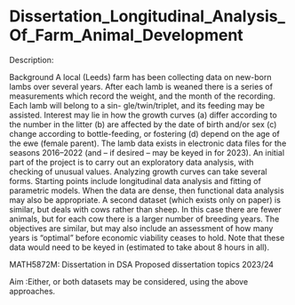 # Dissertation_Longitudinal_Analysis_Of_Farm_Animal_Development

Description:

Background
A local (Leeds) farm has been collecting data on new-born lambs over several
years. After each lamb is weaned there is a series of measurements which record
the weight, and the month of the recording. Each lamb will belong to a sin-
gle/twin/triplet, and its feeding may be assisted. Interest may lie in how the
growth curves
(a) differ according to the number in the litter
(b) are affected by the date of birth and/or sex
(c) change according to bottle-feeding, or fostering
(d) depend on the age of the ewe (female parent).
The lamb data exists in electronic data files for the seasons 2016–2022 (and – if
desired – may be keyed in for 2023). An initial part of the project is to carry out
an exploratory data analysis, with checking of unusual values. Analyzing growth
curves can take several forms. Starting points include longitudinal data analysis
and fitting of parametric models. When the data are dense, then functional data
analysis may also be appropriate.
A second dataset (which exists only on paper) is similar, but deals with cows
rather than sheep. In this case there are fewer animals, but for each cow there
is a larger number of breeding years. The objectives are similar, but may also
include an assessment of how many years is “optimal” before economic viability
ceases to hold. Note that these data would need to be keyed in (estimated to
take about 8 hours in all).

MATH5872M: Dissertation in DSA Proposed dissertation topics 2023/24

Aim :Either, or both datasets may be considered, using the above approaches.
